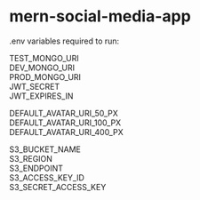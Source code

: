 # mern-social-media-app

.env variables required to run:<br />

TEST_MONGO_URI<br />
DEV_MONGO_URI<br />
PROD_MONGO_URI<br />
JWT_SECRET<br />
JWT_EXPIRES_IN<br />

DEFAULT_AVATAR_URI_50_PX<br />
DEFAULT_AVATAR_URI_100_PX<br />
DEFAULT_AVATAR_URI_400_PX<br />

S3_BUCKET_NAME<br />
S3_REGION<br />
S3_ENDPOINT<br />
S3_ACCESS_KEY_ID<br />
S3_SECRET_ACCESS_KEY<br />

